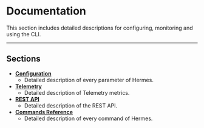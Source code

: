# Documentation

This section includes detailed descriptions for configuring, monitoring and using the CLI. 

---

## Sections
- **[Configuration](./configuration/index.md)**
    * Detailed description of every parameter of Hermes.
- **[Telemetry](./telemetry/index.md)**
    * Detailed description of Telemetry metrics.
- **[REST API](./rest-api.md)**
    * Detailed description of the REST API.
- **[Commands Reference](./commands/index.md)**
    * Detailed description of every command of Hermes.
